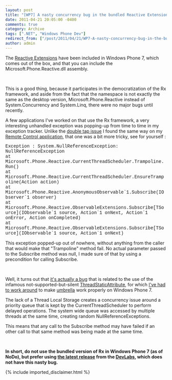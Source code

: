 ```yaml
---
layout: post
title: "[WP7] A nasty concurrency bug in the bundled Reactive Extensions"
date: 2011-04-21 20:05:00 -0400
comments: true
category: Archive
tags: [".NET", "Windows Phone Dev"]
redirect_from: ["/post/2011/04/21/WP7-A-nasty-concurrency-bug-in-the-bundled-Reactive-Extensions.aspx", "/post/2011/04/21/wp7-a-nasty-concurrency-bug-in-the-bundled-reactive-extensions.aspx"]
author: admin
---
```

<!-- more -->
<p>The <a href="http://msdn.microsoft.com/en-us/devlabs/ee794896">Reactive Extensions</a> have been included in Windows Phone 7, which comes out of the box, and that you can include the Microsoft.Phone.Reactive.dll assembly.</p>
<p>&nbsp;</p>
<p>This is a good thing, because it participates in the democratization of the Rx framework, and aside from the fact that the namespace is not exactly the same as the desktop version, Microsoft.Phone.Reactive instead of System.Concurrency and System.Linq, there were no major bugs until recently.</p>
<p>A few applications I've worked on that use the Rx framework, a very interesting unhandled exception was popping-up from time to time in my exception tracker. Unlike the <a href="http://jaylee.org/post/2011/03/27/WP7-Double-tapping-when-you-expected-only-one.aspx">double tap issue</a> I found the same way on my <a href="http://jaylee.org/rc/wp7">Remote Control application</a>, that one was a bit more tricky, see for yourself :</p>
<p><span style="font-family: courier new,courier;">Exception : System.NullReferenceException: NullReferenceException </span><br /><span style="font-family: courier new,courier;">at Microsoft.Phone.Reactive.CurrentThreadScheduler.Trampoline.Run()</span><br /><span style="font-family: courier new,courier;">at Microsoft.Phone.Reactive.CurrentThreadScheduler.EnsureTrampoline(Action action)</span><br /><span style="font-family: courier new,courier;">at Microsoft.Phone.Reactive.AnonymousObservable`1.Subscribe(IObserver`1 observer)</span><br /><span style="font-family: courier new,courier;">at Microsoft.Phone.Reactive.ObservableExtensions.Subscribe[TSource](IObservable`1 source, Action`1 onNext, Action`1 onError, Action onCompleted) </span><br /><span style="font-family: courier new,courier;">at Microsoft.Phone.Reactive.ObservableExtensions.Subscribe[TSource](IObservable`1 source, Action`1 onNext)</span></p>
<p>This exception popped-up out of nowhere, without anything from the caller that would make that "Trampoline" method fail. No actual parameter passed to the Subscribe method was null, I made sure of that by using a precondition for calling Subscribe.</p>
<p>&nbsp;</p>
<p>Well, it turns out that <a href="http://social.msdn.microsoft.com/Forums/en-US/rx/thread/e70022a6-9b71-4d44-8c0f-c2c450eab01d">it's actually a bug</a> that is related to the use of the infamous not-supported-but-silent <a href="http://msdn.microsoft.com/en-us/library/system.threadstaticattribute(v=VS.100).aspx">ThreadStaticAttribute</a>, for which <a href="http://jaylee.org/post/2010/06/19/WP7Dev-Beware-of-the-ThreadStatic-attribute-on-Silverlight-for-Windows-Phone-7.aspx">I've had to work around</a> to make <a href="http://umbrella.codeplex.com/">umbrella</a> work properly on Windows Phone 7.</p>
<p>The lack of a Thread Local Storage creates a concurrency issue around a priority queue that is kept by the CurrentThreadScheduler to perform delayed operations. The system wide queue was accessed by multiple threads at the same time, creating random NullReferenceExceptions.</p>
<p>This means that any call to the Subscribe method may have failed if an other call to that same method was being made at the same time.</p>
<p>&nbsp;</p>
<p><strong>In short, do not use the bundled version of Rx in Windows Phone 7 (as of NoDo), but prefer using <a href="http://social.msdn.microsoft.com/Forums/en-HK/rx/thread/1b554ca0-7e23-4603-8b00-7753acf08c83">the latest release</a>&nbsp;from the <a href="http://msdn.microsoft.com/en-us/devlabs/ee794896">DevLabs</a>, which does not have this nasty bug.</strong></p>
{% include imported_disclaimer.html %}
